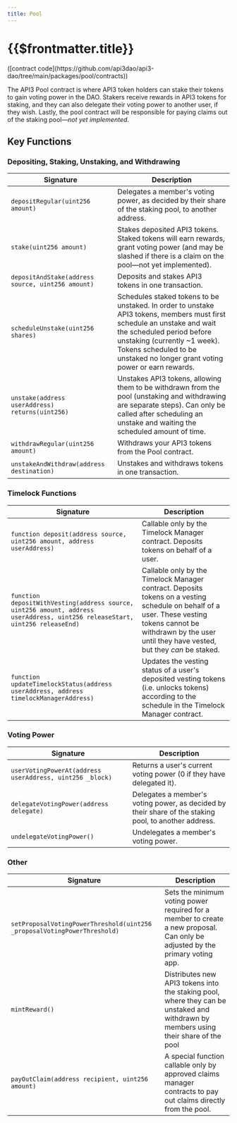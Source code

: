 ```yaml
---
title: Pool
---
```


# {{$frontmatter.title}}

<TocHeader />
<TOC class="table-of-contents" :include-level="[2,3]" />
([contract code](https://github.com/api3dao/api3-dao/tree/main/packages/pool/contracts))

The API3 Pool contract is where API3 token holders can stake their tokens to gain voting power in the DAO. Stakers receive rewards in API3 tokens for staking, and they can also delegate their voting power to another user, if they wish. Lastly, the pool contract will be responsible for paying claims out of the staking pool—*not yet implemented*.

## Key Functions
### Depositing, Staking, Unstaking, and Withdrawing
|Signature | Description|
|--- |--- |
|`depositRegular(uint256 amount)` |Delegates a member's voting power, as decided by their share of the staking pool, to another address. |
|`stake(uint256 amount)`|Stakes deposited API3 tokens. Staked tokens will earn rewards, grant voting power (and may be slashed if there is a claim on the pool—not yet implemented). |
|`depositAndStake(address source, uint256 amount)` |Deposits and stakes API3 tokens in one transaction. |
|`scheduleUnstake(uint256 shares)` |Schedules staked tokens to be unstaked. In order to unstake API3 tokens, members must first schedule an unstake and wait the scheduled period before unstaking (currently ~1 week). Tokens scheduled to be unstaked no longer grant voting power or earn rewards.  |
|`unstake(address userAddress) returns(uint256)` |Unstakes API3 tokens, allowing them to be withdrawn from the pool (unstaking and withdrawing are separate steps). Can only be called after scheduling an unstake and waiting the scheduled amount of time. |
|`withdrawRegular(uint256 amount)` |Withdraws your API3 tokens from the Pool contract. |
|`unstakeAndWithdraw(address destination)` |Unstakes and withdraws tokens in one transaction. |

### Timelock Functions
|Signature | Description|
|--- |--- |
|`function deposit(address source, uint256 amount, address userAddress)` |Callable only by the Timelock Manager contract. Deposits tokens on behalf of a user. |
|`function depositWithVesting(address source, uint256 amount, address userAddress, uint256 releaseStart, uint256 releaseEnd)` |Callable only by the Timelock Manager contract. Deposits tokens on a vesting schedule on behalf of a user. These vesting tokens cannot be withdrawn by the user until they have vested, but they *can* be staked. |
|`function updateTimelockStatus(address userAddress, address timelockManagerAddress)` |Updates the vesting status of a user's deposited vesting tokens (i.e. unlocks tokens) according to the schedule in the Timelock Manager contract. |

### Voting Power
|Signature | Description|
|--- |--- |
|`userVotingPowerAt(address userAddress, uint256 _block)`|Returns a user's current voting power (0 if they have delegated it). |
|`delegateVotingPower(address delegate)` |Delegates a member's voting power, as decided by their share of the staking pool, to another address. |
|`undelegateVotingPower()` |Undelegates a member's voting power. |

### Other
|Signature | Description|
|--- |--- |
|`setProposalVotingPowerThreshold(uint256 _proposalVotingPowerThreshold)` |Sets the minimum voting power required for a member to create a new proposal. Can only be adjusted by the primary voting app. |
|`mintReward()` |Distributes new API3 tokens into the staking pool, where they can be unstaked and withdrawn by members using their share of the pool |
|`payOutClaim(address recipient, uint256 amount)`|A special function callable only by approved claims manager contracts to pay out claims directly from the pool. |